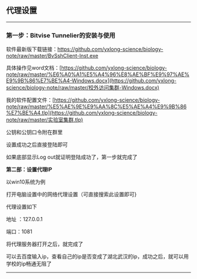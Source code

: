 ## 代理设置

------

### 第一步：Bitvise Tunnelier的安装与使用

软件最新版下载链接：https://github.com/yxlong-science/biology-note/raw/master/BvSshClient-Inst.exe

具体操作见word文档：[https://github.com/yxlong-science/biology-note/raw/master/%E6%A0%A1%E5%A4%96%E8%AE%BF%E9%97%AE%E9%9B%86%E7%BE%A4-Windows.docx](https://github.com/yxlong-science/biology-note/raw/master/校外访问集群-Windows.docx)

我的软件配置文件：[https://github.com/yxlong-science/biology-note/raw/master/%E5%AE%9E%E9%AA%8C%E5%AE%A4%E9%9B%86%E7%BE%A4.tlp](https://github.com/yxlong-science/biology-note/raw/master/实验室集群.tlp)

公钥和公钥口令附在群里

设置成功之后直接登陆即可

如果底部显示Log out就证明登陆成功了，第一步就完成了

**第二部：设置代理IP**

以win10系统为例

打开电脑设置中的网络代理设置（可直接搜索此设置即可}

代理设置如下

地址 ：127.0.0.1

端口：1081

将代理服务器打开之后，就完成了

可以去百度输入ip，查看自己的ip是否变成了湖北武汉的ip，成功之后，就可以用学校的ip畅通无阻了

------

